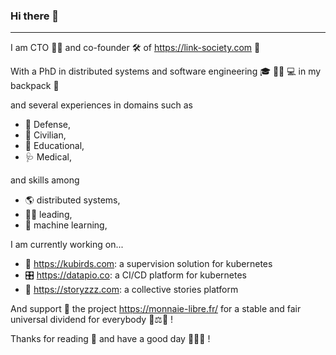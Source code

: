### Hi there 👋

---

I am CTO 👨‍💻 and co-founder 🛠 of <https://link-society.com> 🏢

With a PhD in distributed systems and software engineering 🎓 👨‍🔬 💻 in my backpack 🎒

and several experiences in domains such as
- 🔫 Defense,
- 🥳 Civilian,
- 🌱 Educational,
- 🩺 Medical, 

and skills among
- 🌎 distributed systems,
- 👨‍💼 leading,
- 🤖 machine learning,

I am currently working on... 
- 🔭 https://kubirds.com: a supervision solution for kubernetes
- 🎛 https://datapio.co: a CI/CD platform for kubernetes
- 👯 https://storyzzz.com: a collective stories platform

And support 💪 the project https://monnaie-libre.fr/ for a stable and fair universal dividend for everybody 💸⚖💸 !

Thanks for reading 🙏 and have a good day 👋👋👋 ! 
<!--
**b3j0f/b3j0f** is a ✨ _special_ ✨ repository because its `README.md` (this file) appears on your GitHub profile.

Here are some ideas to get you started:

- 🔭 I’m currently working on ...
- 🌱 I’m currently learning ...
- 👯 I’m looking to collaborate on ...
- 🤔 I’m looking for help with ...
- 💬 Ask me about ...
- 📫 How to reach me: ...
- 😄 Pronouns: ...
- ⚡ Fun fact: ...
-->
